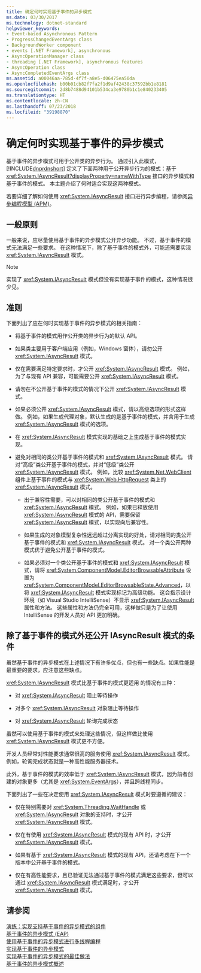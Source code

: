 ```yaml
---
title: 确定何时实现基于事件的异步模式
ms.date: 03/30/2017
ms.technology: dotnet-standard
helpviewer_keywords:
- Event-based Asynchronous Pattern
- ProgressChangedEventArgs class
- BackgroundWorker component
- events [.NET Framework], asynchronous
- AsyncOperationManager class
- threading [.NET Framework], asynchronous features
- AsyncOperation class
- AsyncCompletedEventArgs class
ms.assetid: a00046aa-785d-4f7f-a8e5-d06475ea50da
ms.openlocfilehash: b00b01cb82f7fa2f1d9af42438c37592bb1e8181
ms.sourcegitcommit: 2d8b7488d94101b534ca3e9780b1c1e840233405
ms.translationtype: HT
ms.contentlocale: zh-CN
ms.lasthandoff: 07/23/2018
ms.locfileid: "39198870"
---
```

# <a name="deciding-when-to-implement-the-event-based-asynchronous-pattern"></a>确定何时实现基于事件的异步模式
基于事件的异步模式可用于公开类的异步行为。 通过引入此模式，[!INCLUDE[dnprdnshort](../../../includes/dnprdnshort-md.md)] 定义了下面两种用于公开异步行为的模式：基于 <xref:System.IAsyncResult?displayProperty=nameWithType> 接口的异步模式和基于事件的模式。 本主题介绍了何时适合实现这两种模式。  
  
 若要详细了解如何使用 <xref:System.IAsyncResult> 接口进行异步编程，请参阅[异步编程模型 (APM)](../../../docs/standard/asynchronous-programming-patterns/asynchronous-programming-model-apm.md)。  
  
## <a name="general-principles"></a>一般原则  
 一般来说，应尽量使用基于事件的异步模式公开异步功能。 不过，基于事件的模式无法满足一些要求。 在这种情况下，除了基于事件的模式外，可能还需要实现 <xref:System.IAsyncResult> 模式。  
  
> [!NOTE]
>  实现了 <xref:System.IAsyncResult> 模式但没有实现基于事件的模式，这种情况很少见。  
  
## <a name="guidelines"></a>准则  
 下面列出了应在何时实现基于事件的异步模式的相关指南：  
  
-   将基于事件的模式用作公开类的异步行为的默认 API。  
  
-   如果类主要用于客户端应用（例如，Windows 窗体），请勿公开 <xref:System.IAsyncResult> 模式。  
  
-   仅在需要满足特定要求时，才公开 <xref:System.IAsyncResult> 模式。 例如，为了与现有 API 兼容，可能需要公开 <xref:System.IAsyncResult> 模式。  
  
-   请勿在不公开基于事件的模式的情况下公开 <xref:System.IAsyncResult> 模式。  
  
-   如果必须公开 <xref:System.IAsyncResult> 模式，请以高级选项的形式这样做。 例如，如果生成代理对象，默认生成的是基于事件的模式，并含用于生成 <xref:System.IAsyncResult> 模式的选项。  
  
-   在 <xref:System.IAsyncResult> 模式实现的基础之上生成基于事件的模式实现。  
  
-   避免对相同的类公开基于事件的模式和 <xref:System.IAsyncResult> 模式。 请对“高级”类公开基于事件的模式，并对“低级”类公开 <xref:System.IAsyncResult> 模式。 例如，比较 <xref:System.Net.WebClient> 组件上基于事件的模式与 <xref:System.Web.HttpRequest> 类上的 <xref:System.IAsyncResult> 模式。  
  
    -   出于兼容性需要，可以对相同的类公开基于事件的模式和 <xref:System.IAsyncResult> 模式。 例如，如果已释放使用 <xref:System.IAsyncResult> 模式的 API，需要保留 <xref:System.IAsyncResult> 模式，以实现向后兼容性。  
  
    -   如果生成的对象模型复杂性远远超过分离实现的好处，请对相同的类公开基于事件的模式和 <xref:System.IAsyncResult> 模式。 对一个类公开两种模式优于避免公开基于事件的模式。  
  
    -   如果必须对一个类公开基于事件的模式和 <xref:System.IAsyncResult> 模式，请将 <xref:System.ComponentModel.EditorBrowsableAttribute> 设置为 <xref:System.ComponentModel.EditorBrowsableState.Advanced>，以将 <xref:System.IAsyncResult> 模式实现标记为高级功能。 这会指示设计环境（如 Visual Studio IntelliSense）不显示 <xref:System.IAsyncResult> 属性和方法。 这些属性和方法仍完全可用，这样做只是为了让使用 IntelliSense 的开发人员对 API 更加明确。  
  
## <a name="criteria-for-exposing-the-iasyncresult-pattern-in-addition-to-the-event-based-pattern"></a>除了基于事件的模式外还公开 IAsyncResult 模式的条件  
 虽然基于事件的异步模式在上述情况下有许多优点，但也有一些缺点。如果性能是最重要的要求，应注意这些缺点。  
  
 <xref:System.IAsyncResult> 模式比基于事件的模式更适用 的情况有三种：  
  
-   对 <xref:System.IAsyncResult> 阻止等待操作  
  
-   对多个 <xref:System.IAsyncResult> 对象阻止等待操作  
  
-   对 <xref:System.IAsyncResult> 轮询完成状态  
  
 虽然可以使用基于事件的模式来处理这些情况，但这样做比使用 <xref:System.IAsyncResult> 模式更不方便。  
  
 开发人员经常对性能要求通常很高的服务使用 <xref:System.IAsyncResult> 模式。 例如，轮询完成状态就是一种高性能服务器技术。  
  
 此外，基于事件的模式的效率低于 <xref:System.IAsyncResult> 模式，因为前者创建的对象更多（尤其是 <xref:System.EventArgs>），并且跨线程同步。  
  
 下面列出了一些在决定使用 <xref:System.IAsyncResult> 模式时要遵循的建议：  
  
-   仅在特别需要对 <xref:System.Threading.WaitHandle> 或<xref:System.IAsyncResult> 对象的支持时，才公开 <xref:System.IAsyncResult> 模式。  
  
-   仅在有使用 <xref:System.IAsyncResult> 模式的现有 API 时，才公开 <xref:System.IAsyncResult> 模式。  
  
-   如果有基于 <xref:System.IAsyncResult> 模式的现有 API，还请考虑在下一个版本中公开基于事件的模式。  
  
-   仅在有高性能要求，且已验证无法通过基于事件的模式满足这些要求，但可以通过 <xref:System.IAsyncResult> 模式满足时，才公开 <xref:System.IAsyncResult> 模式。  
  
## <a name="see-also"></a>请参阅  
 [演练：实现支持基于事件的异步模式的组件](../../../docs/standard/asynchronous-programming-patterns/component-that-supports-the-event-based-asynchronous-pattern.md)  
 [基于事件的异步模式 (EAP)](../../../docs/standard/asynchronous-programming-patterns/event-based-asynchronous-pattern-eap.md)  
 [使用基于事件的异步模式进行多线程编程](../../../docs/standard/asynchronous-programming-patterns/multithreaded-programming-with-the-event-based-asynchronous-pattern.md)  
 [实现基于事件的异步模式](../../../docs/standard/asynchronous-programming-patterns/implementing-the-event-based-asynchronous-pattern.md)  
 [实现基于事件的异步模式的最佳做法](../../../docs/standard/asynchronous-programming-patterns/best-practices-for-implementing-the-event-based-asynchronous-pattern.md)  
 [基于事件的异步模式概述](../../../docs/standard/asynchronous-programming-patterns/event-based-asynchronous-pattern-overview.md)
